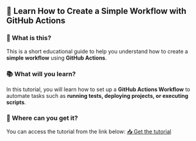 ## 🚀 Learn How to Create a Simple Workflow with GitHub Actions

### 📌 What is this?
This is a short educational guide to help you understand how to create a **simple workflow** using **GitHub Actions**.

### 📚 What will you learn?
In this tutorial, you will learn how to set up a **GitHub Actions Workflow** to automate tasks such as **running tests, deploying projects, or executing scripts**.

### 🔗 Where can you get it?
You can access the tutorial from the link below:
[📥 Get the tutorial](https://github.com/azolfagharj/simple-github-action/releases/download/latest/simple-github-action.pdf)
